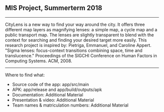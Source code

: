 [logo]: https://github.com/SarahBoening/CityLens/blob/master/app/src/main/assets/www/CityLensLogo.png "CityLensLogo"
## MIS Project, Summerterm 2018
***

CityLens is a new way to find your way around the city. It offers three different map layers as magnifying lenses: a simple map, a cycle map and a public transport map.
The lenses are slightly transparent to blend with the context for searching and finding your desired target more easily.
This research project is inspired by:
Pietriga, Emmanuel, and Caroline Appert. "Sigma lenses: focus-context transitions combining space, time and translucence." Proceedings of the SIGCHI Conference on Human Factors in Computing Systems. ACM, 2008.
***
Where to find what:
- Source code of the app: app/src/main
- APK: app/release and app/build/outputs/apk
- Documentation: Additional Material
- Presentation & video: Additional Material
- Team names & matriculation numbers: Additional Material


